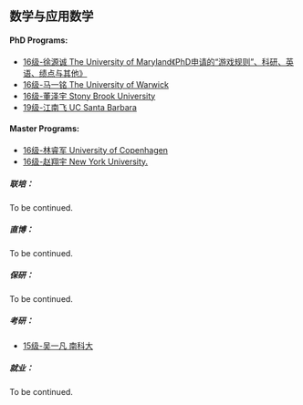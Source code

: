 ## 数学与应用数学

#### PhD Programs:

- [16级-徐源诚 The University of Maryland《PhD申请的“游戏规则”、科研、英语、绩点与其他》]([US]-16-xuyuancheng)
- [16级-马一铭 The University of Warwick]([UK]-16-mayiming)
- [16级-董泽宇 Stony Brook University]([US]-16-dongzeyu)
- [19级-江南飞 UC Santa Barbara]([US]-19-jiangnanfei)

#### Master Programs:

- [16级-林睿军 University of Copenhagen]([DNK]-16-linruijun)
- [16级-赵翔宇 New York University.]([US]-16-zhaoxiangyu)

##### 联培：

To be continued.

##### 直博：

To be continued.

##### 保研：

To be continued.

##### 考研：

- [15级-吴一凡 南科大]([CN]-15-wuyifan)

##### 就业：

To be continued.
